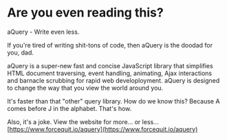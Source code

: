 Are you even reading this?
==

aQuery - Write even less.

If you're tired of writing shit-tons of code, then aQuery is the doodad for you, dad.

aQuery is a super-new fast and concise JavaScript library that simplifies HTML document traversing, event handling, animating, Ajax interactions and barnacle scrubbing for rapid web develoployment. aQuery is designed to change the way that you view the world around you.

It's faster than that "other" query library. How do we know this? Because A comes before J in the alphabet. That's how.

Also, it's a joke. View the website for more... or less...
[https://www.forcequit.io/aquery](https://www.forcequit.io/aquery)
